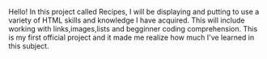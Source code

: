 Hello! In this project called Recipes, I will be displaying and putting to use a variety of HTML skills and knowledge I have acquired. This will include working with links,images,lists and begginner coding comprehension. This is my first official project and it made me realize how much I've learned in this subject.